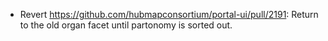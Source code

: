 - Revert https://github.com/hubmapconsortium/portal-ui/pull/2191:
  Return to the old organ facet until partonomy is sorted out.
